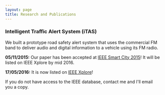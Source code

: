 ```yaml
---
layout: page
title: Research and Publications
---
```


### Intelligent Traffic Alert System (iTAS)

We built a prototype road safety alert system that uses the commercial FM band to deliver audio and digital information to a vehicle using its FM radio.

**05/11/2015:** Our paper has been accepted at [IEEE Smart City 2015](http://umc.uestc.edu.cn/conference/SmartCity2015/index.php)! It will be listed on IEEE Xplore by mid 2016.

**17/05/2016:** It is now listed on [IEEE Xplore](http://ieeexplore.ieee.org/xpl/articleDetails.jsp?arnumber=7463719)!

If you do not have access to the IEEE database, contact me and I'll email you a copy.
